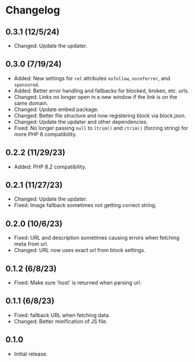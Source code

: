 # Changelog

## 0.3.1 (12/5/24)
* Changed: Update the updater.

## 0.3.0 (7/19/24)
* Added: New settings for `rel` attributes `nofollow`, `noreferrer`, and `sponsored`.
* Added: Better error handling and fallbacks for blocked, broken, etc. urls.
* Changed: Links no longer open in a new window if the link is on the same domain.
* Changed: Update embed package.
* Changed: Better file structure and now registering block via block.json.
* Changed: Update the updater and other dependencies.
* Fixed: No longer passing `null` to `ltrim()` and `rtrim()` (forcing string) for more PHP 8 compatibility.

## 0.2.2 (11/29/23)
* Added: PHP 8.2 compatibility.

## 0.2.1 (11/27/23)
* Changed: Update the updater.
* Fixed: Image fallback sometimes not getting correct string.

## 0.2.0 (10/6/23)
* Fixed: URL and description sometimes causing errors when fetching meta from url.
* Changed: URL now uses exact url from block settings.

## 0.1.2 (6/8/23)
* Fixed: Make sure 'host' is returned when parsing url.

## 0.1.1 (6/8/23)
* Fixed: fallback URL when fetching data.
* Changed: Better minification of JS file.

## 0.1.0
* Initial release.
